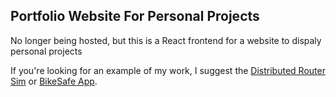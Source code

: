 ## Portfolio Website For Personal Projects

No longer being hosted, but this is a React frontend for a website to dispaly personal projects

If you're looking for an example of my work, I suggest the [Distributed Router Sim](https://github.com/hud987/DistributedRouters) or [BikeSafe App](https://github.com/hud987/BikeSafeApp).


